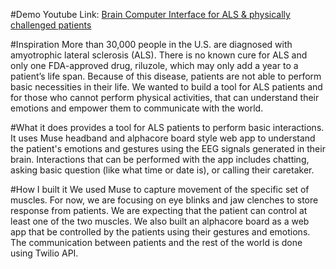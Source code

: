 #Demo 
Youtube Link: [Brain Computer Interface for ALS & physically challenged patients](https://www.youtube.com/watch?v=gTEGdwiz1P8)

#Inspiration
More than 30,000 people in the U.S. are diagnosed with amyotrophic lateral sclerosis (ALS). There is no known cure for ALS and only one FDA-approved drug, riluzole, which may only add a year to a patient’s life span. Because of this disease, patients are not able to perform basic necessities in their life. We wanted to build a tool for ALS patients and for those who cannot perform physical activities, that can understand their emotions and empower them to communicate with the world.

#What it does
provides a tool for ALS patients to perform basic interactions. It uses Muse headband and alphacore board style web app to understand the patient's emotions and gestures using the EEG signals generated in their brain. Interactions that can be performed with the app includes chatting, asking basic question (like what time or date is), or calling their caretaker.

#How I built it
We used Muse to capture movement of the specific set of muscles. For now, we are focusing on eye blinks and jaw clenches to store response from patients. We are expecting that the patient can control at least one of the two muscles. We also built an alphacore board as a web app that be controlled by the patients using their gestures and emotions. The communication between patients and the rest of the world is done using Twilio API.



